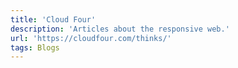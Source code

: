 ```yaml
---
title: 'Cloud Four'
description: 'Articles about the responsive web.'
url: 'https://cloudfour.com/thinks/'
tags: Blogs
---
```

